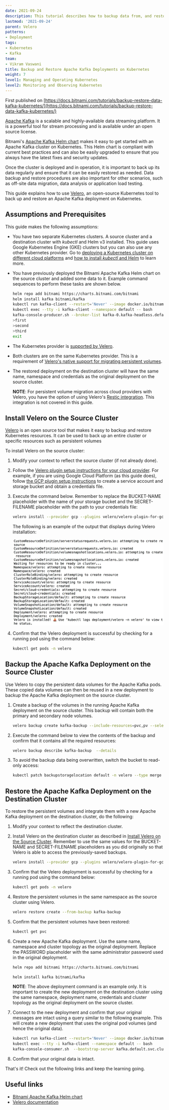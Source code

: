 ```yaml
---
date: 2021-09-24
description: This tutorial describes how to backup data from, and restore data to, Apache Kafka deployments on Kubernetes
lastmod: '2021-09-24'
parent: Velero
patterns:
- Deployment
tags:
- Kubernetes
- Kafka
team:
- Vikram Vaswani
title: Backup and Restore Apache Kafka Deployments on Kubernetes
weight: 7
level1: Managing and Operating Kubernetes
level2: Monitoring and Observing Kubernetes
---
```


First published on [https://docs.bitnami.com/tutorials/backup-restore-data-kafka-kubernetes/](https://docs.bitnami.com/tutorials/backup-restore-data-kafka-kubernetes/)

[Apache Kafka](https://kafka.apache.org/) is a scalable and highly-available data streaming platform. It is a powerful tool for stream processing and is available under an open source license.

Bitnami's [Apache Kafka Helm chart](https://github.com/bitnami/charts/tree/master/bitnami/cassandra) makes it easy to get started with an Apache Kafka cluster on Kubernetes. This Helm chart is compliant with current best practices and can also be easily upgraded to ensure that you always have the latest fixes and security updates.

Once the cluster is deployed and in operation, it is important to back up its data regularly and ensure that it can be easily restored as needed. Data backup and restore procedures are also important for other scenarios, such as off-site data migration, data analysis or application load testing.

This guide explains how to use [Velero](https://velero.io/), an open-source Kubernetes tool to back up and restore an Apache Kafka deployment on Kubernetes.

## Assumptions and Prerequisites

This guide makes the following assumptions:

* You have two separate Kubernetes clusters. A source cluster and a destination cluster with *kubectl* and Helm v3 installed. This guide uses Google Kubernetes Engine (GKE) clusters but you can also use any other Kubernetes provider. Go to [deploying a Kubernetes cluster on different cloud platforms](https://docs.bitnami.com/kubernetes/) and [how to install *kubectl* and Helm](https://docs.bitnami.com/kubernetes/get-started-kubernetes#step-3-install-kubectl-command-line) to learn more.
* You have previously deployed the Bitnami Apache Kafka Helm chart on the source cluster and added some data to it. Example command sequences to perform these tasks are shown below.

    ```bash
    helm repo add bitnami https://charts.bitnami.com/bitnami
    helm install kafka bitnami/kafka
    kubectl run kafka-client --restart='Never' --image docker.io/bitnami/kafka:2.8.0-debian-10-r27 --namespace default --command -- sleep infinity
    kubectl exec --tty -i kafka-client --namespace default -- bash
    kafka-console-producer.sh --broker-list kafka-0.kafka-headless.default.svc.cluster.local:9092 --topic test
    >first
    >second
    >third
    exit
    ```

* The Kubernetes provider is [supported by Velero](https://velero.io/docs/master/supported-providers/).
* Both clusters are on the same Kubernetes provider. This is a requirement of [Velero's native support for migrating persistent volumes](https://velero.io/docs/v1.5/migration-case/).
* The restored deployment on the destination cluster will have the same name, namespace and credentials as the original deployment on the source cluster.

  **NOTE**: For persistent volume migration across cloud providers with Velero, you have the option of using Velero's [Restic integration](https://velero.io/docs/v1.5/restic/). This integration is not covered in this guide.

## Install Velero on the Source Cluster

[Velero](https://velero.io/) is an open source tool that makes it easy to backup and restore Kubernetes resources. It can be used to back up an entire cluster or specific resources such as persistent volumes

To install Velero on the source cluster:

1. Modify your context to reflect the source cluster (if not already done).
2. Follow the [Velero plugin setup instructions for your cloud provider](https://velero.io/docs/master/supported-providers/). For example, if you are using Google Cloud Platform (as this guide does), follow [the GCP plugin setup instructions](https://github.com/vmware-tanzu/velero-plugin-for-gcp#setup) to create a service account and storage bucket and obtain a credentials file.
3. Execute the command below. Remember to replace the BUCKET-NAME placeholder with the name of your storage bucket and the SECRET-FILENAME placeholder with the path to your credentials file:

   ```bash
   velero install --provider gcp --plugins velero/velero-plugin-for-gcp:v1.2.0 --bucket BUCKET-NAME --secret-file SECRET-FILENAME
   ```

   The following is an example of the output that displays during Velero installation:

   ![Velero installation output](images/velero-installation.png)

4. Confirm that the Velero deployment is successful by checking for a running pod using the command below:
  
   ```bash
   kubectl get pods -n velero
   ```

## Backup the Apache Kafka Deployment on the Source Cluster

Use Velero to copy the persistent data volumes for the Apache Kafka pods. These copied data volumes can then be reused in a new deployment to backup the Apache Kafka deployment on the source cluster.

1. Create a backup of the volumes in the running Apache Kafka deployment on the source cluster. This backup will contain both the primary and secondary node volumes.

   ```bash
   velero backup create kafka-backup --include-resources=pvc,pv --selector app.kubernetes.io/instance=kafka
   ```

2. Execute the command below to view the contents of the backup and confirm that it contains all the required resources:

   ```bash
   velero backup describe kafka-backup  --details
   ```

3. To avoid the backup data being overwritten, switch the bucket to read-only access:

   ```bash
   kubectl patch backupstoragelocation default -n velero --type merge --patch '{"spec":{"accessMode":"ReadOnly"}}'
   ```

## Restore the Apache Kafka Deployment on the Destination Cluster

To restore the persistent volumes and integrate them with a new Apache Kafka deployment on the destination cluster, do the following:

1. Modify your context to reflect the destination cluster.
2. Install Velero on the destination cluster as described in [Install Velero on the Source Cluster](#install-velero-on-the-source-cluster). Remember to use the same values for the BUCKET-NAME and SECRET-FILENAME placeholders as you did originally so that Velero is able to access the previously-saved backups.

   ```bash
   velero install --provider gcp --plugins velero/velero-plugin-for-gcp:v1.2.0 --bucket BUCKET-NAME --secret-file SECRET-FILENAME
   ```

3. Confirm that the Velero deployment is successful by checking for a running pod using the command below:

   ```bash
   kubectl get pods -n velero
   ```

4. Restore the persistent volumes in the same namespace as the source cluster using Velero.

   ```bash
   velero restore create --from-backup kafka-backup
   ```

5. Confirm that the persistent volumes have been restored:

   ```bash
   kubectl get pvc
   ```

6. Create a new Apache Kafka deployment. Use the same name, namespace and cluster topology as the original deployment. Replace the PASSWORD placeholder with the same administrator password used in the original deployment.

   ```bash
   helm repo add bitnami https://charts.bitnami.com/bitnami
   ```

   ```bash
   helm install kafka bitnami/kafka
   ```

    **NOTE**: The above deployment command is an example only. It is important to create the new deployment on the destination cluster using the same namespace, deployment name, credentials and cluster topology as the original deployment on the source cluster.

7. Connect to the new deployment and confirm that your original messages are intact using a query similar to the following example. This will create a new deployment that uses the original pod volumes (and hence the original data).

   ```bash
   kubectl run kafka-client --restart='Never' --image docker.io/bitnami/kafka:2.8.0-debian-10-r27 --namespace default --command -- sleep infinity
   kubectl exec --tty -i kafka-client --namespace default -- bash
   kafka-console-consumer.sh  --bootstrap-server kafka.default.svc.cluster.local:9092 --topic test --from-beginning
   ```
8. Confirm that your original data is intact.

That's it! Check out the following links and keep the learning going. 

## Useful links

* [Bitnami Apache Kafka Helm chart](https://github.com/bitnami/charts/tree/master/bitnami/kafka)
* [Velero documentation](https://velero.io/docs/master/)

